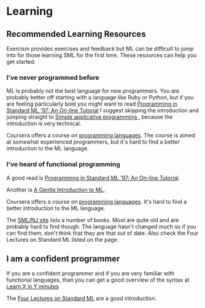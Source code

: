 # Learning

## Recommended Learning Resources

Exercism provides exercises and feedback but ML can be difficult to jump into for those learning SML for the first time. 
These resources can help you get started:

### I've never programmed before

ML is probably not the best language for new programmers. You are probably better off starting with a language like
Ruby or Python, but if you are feeling particularly bold you might want to read [Programming in Standard ML '97:
An On-line Tutorial](https://www.cs.cmu.edu/~rwh/introsml/) I suggest skipping the introduction and jumping straight
to [Simple applicative programming ](http://homepages.inf.ed.ac.uk/stg/NOTES/node13.html), because the introduction
is very technical.

Coursera offers a course on [programming languages](https://www.coursera.org/learn/programming-languages). 
The course is aimed at somewhat experienced programmers, but it's hard to find a better introduction to the ML language.


### I've heard of functional programming

A good read is [Programming in Standard ML '97: An On-line Tutorial](https://www.cs.cmu.edu/~rwh/introsml/).

Another is [A Gentle Introduction to ML](http://www.soc.napier.ac.uk/course-notes/sml/manual.html).

Coursera offers a course on [programming languages](https://www.coursera.org/learn/programming-languages).
It's hard to find a better introduction to the ML language.

The [SML/NJ site](http://smlnj.org/doc/literature.html) lists a number of books. Most are quite old and are probably hard to find though.
The language hasn't changed much so if you can find them, don't think that they are that out of date. Also check the 
Four Lectures on Standard ML listed on the page.


## I am a confident programmer

If you are a confident programmer and if you are very familiar with functional languages, than you can get a good overview of the
syntax at [Learn X in Y minutes](https://learnxinyminutes.com/docs/standard-ml/)

The [Four Lectures on Standard ML](http://smlnj.org/doc/literature.html) are a good introduction.
